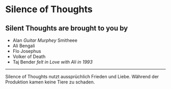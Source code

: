 # Silence of Thoughts

## Silent Thoughts are brought to you by

- Alan _Guitar Murphey_ Smitheee
- Ali Bengali
- Flo Josephus
- Volker of Death
- Taj Bender _felt in Love with Ali in 1993_

---
Silence of Thoughts nutzt aussprüchlich Frieden und Liebe.
Während der Produktion kamen keine Tiere zu schaden.
